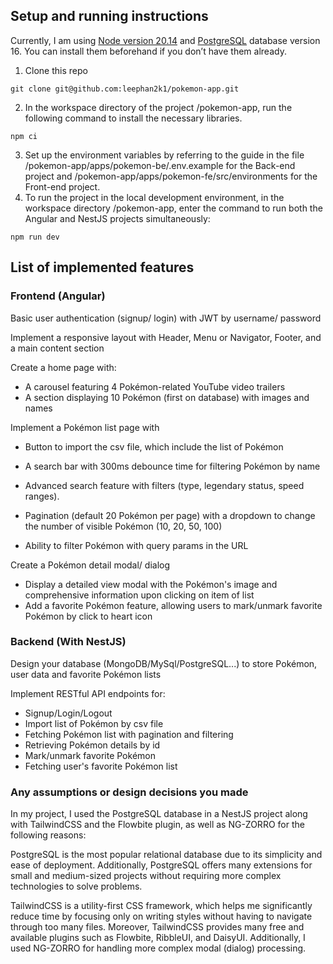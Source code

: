 ## Setup and running instructions

Currently, I am using [Node version 20.14](https://nodejs.org/en/download/package-manager) and [PostgreSQL](https://www.postgresql.org/download/) database version 16. You can install them beforehand if you don’t have them already.

1. Clone this repo

```
git clone git@github.com:leephan2k1/pokemon-app.git
```

2. In the workspace directory of the project /pokemon-app, run the following command to install the necessary libraries.

```
npm ci
```

3. Set up the environment variables by referring to the guide in the file /pokemon-app/apps/pokemon-be/.env.example for the Back-end project and /pokemon-app/apps/pokemon-fe/src/environments for the Front-end project.
4. To run the project in the local development environment, in the workspace directory /pokemon-app, enter the command to run both the Angular and NestJS projects simultaneously:

```
npm run dev
```

## List of implemented features

### Frontend (Angular)

Basic user authentication (signup/ login) with JWT by username/
password

Implement a responsive layout with Header, Menu or Navigator,
Footer, and a main content section

Create a home page with:

- A carousel featuring 4 Pokémon-related YouTube video trailers
- A section displaying 10 Pokémon (first on database) with images
  and names

Implement a Pokémon list page with

- Button to import the csv file, which include the list of Pokémon
- A search bar with 300ms debounce time for filtering Pokémon by
  name
- Advanced search feature with filters (type, legendary status, speed
  ranges).

- Pagination (default 20 Pokémon per page) with a dropdown to
  change the number of visible Pokémon (10, 20, 50, 100)
- Ability to filter Pokémon with query params in the URL

Create a Pokémon detail modal/ dialog

- Display a detailed view modal with the Pokémon's image and
  comprehensive information upon clicking on item of list
- Add a favorite Pokémon feature, allowing users to mark/unmark
  favorite Pokémon by click to heart icon

### Backend (With NestJS)

Design your database (MongoDB/MySql/PostgreSQL...) to store
Pokémon, user data and favorite Pokémon lists

Implement RESTful API endpoints for:

- Signup/Login/Logout
- Import list of Pokémon by csv file
- Fetching Pokémon list with pagination and filtering
- Retrieving Pokémon details by id
- Mark/unmark favorite Pokémon
- Fetching user's favorite Pokémon list

### Any assumptions or design decisions you made

In my project, I used the PostgreSQL database in a NestJS project along with TailwindCSS and the Flowbite plugin, as well as NG-ZORRO for the following reasons:

PostgreSQL is the most popular relational database due to its simplicity and ease of deployment. Additionally, PostgreSQL offers many extensions for small and medium-sized projects without requiring more complex technologies to solve problems.

TailwindCSS is a utility-first CSS framework, which helps me significantly reduce time by focusing only on writing styles without having to navigate through too many files. Moreover, TailwindCSS provides many free and available plugins such as Flowbite, RibbleUI, and DaisyUI. Additionally, I used NG-ZORRO for handling more complex modal (dialog) processing.
